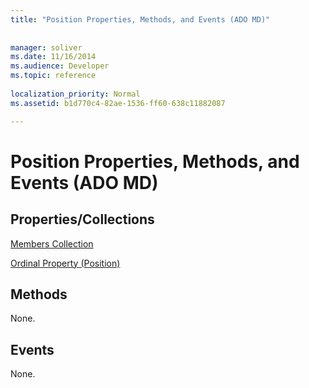 ```yaml
---
title: "Position Properties, Methods, and Events (ADO MD)"
 
 
manager: soliver
ms.date: 11/16/2014
ms.audience: Developer
ms.topic: reference
  
localization_priority: Normal
ms.assetid: b1d770c4-82ae-1536-ff60-638c11882087

---
```


# Position Properties, Methods, and Events (ADO MD)

## Properties/Collections

[Members Collection](members-collection-ado-md.md)
  
[Ordinal Property (Position)](ordinal-property-ado-md-position.md)
  
## Methods

None.
  
## Events

None.
  

